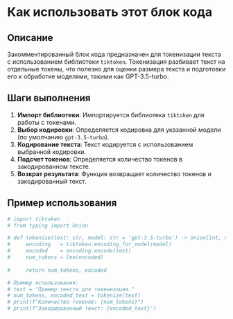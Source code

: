 Как использовать этот блок кода
=========================================================================================

Описание
-------------------------
Закомментированный блок кода предназначен для токенизации текста с использованием библиотеки `tiktoken`. Токенизация разбивает текст на отдельные токены, что полезно для оценки размера текста и подготовки его к обработке моделями, такими как GPT-3.5-turbo.

Шаги выполнения
-------------------------
1. **Импорт библиотеки**: Импортируется библиотека `tiktoken` для работы с токенами.
2. **Выбор кодировки**: Определяется кодировка для указанной модели (по умолчанию `gpt-3.5-turbo`).
3. **Кодирование текста**: Текст кодируется с использованием выбранной кодировки.
4. **Подсчет токенов**: Определяется количество токенов в закодированном тексте.
5. **Возврат результата**: Функция возвращает количество токенов и закодированный текст.

Пример использования
-------------------------

```python
# import tiktoken
# from typing import Union

# def tokenize(text: str, model: str = 'gpt-3.5-turbo') -> Union[int, str]:
#     encoding   = tiktoken.encoding_for_model(model)
#     encoded    = encoding.encode(text)
#     num_tokens = len(encoded)
    
#     return num_tokens, encoded

# Пример использования:
# text = "Пример текста для токенизации."
# num_tokens, encoded_text = tokenize(text)
# print(f"Количество токенов: {num_tokens}")
# print(f"Закодированный текст: {encoded_text}")